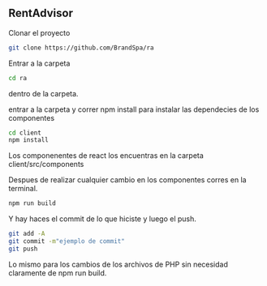 ## RentAdvisor 

Clonar el proyecto

```bash
git clone https://github.com/BrandSpa/ra
```

Entrar a la carpeta

```bash
cd ra
```

dentro de la carpeta.

entrar a la carpeta y correr npm install para instalar las dependecies de los componentes

```bash
cd client
npm install
```

Los componenentes de react los encuentras en la carpeta client/src/components

Despues de realizar cualquier cambio en los componentes corres en la terminal.

```bash
npm run build
```

Y hay haces el commit de lo que hiciste y luego el push.

```bash
git add -A
git commit -m"ejemplo de commit"
git push
```

Lo mismo para los cambios de los archivos de PHP sin necesidad claramente de npm run build.

